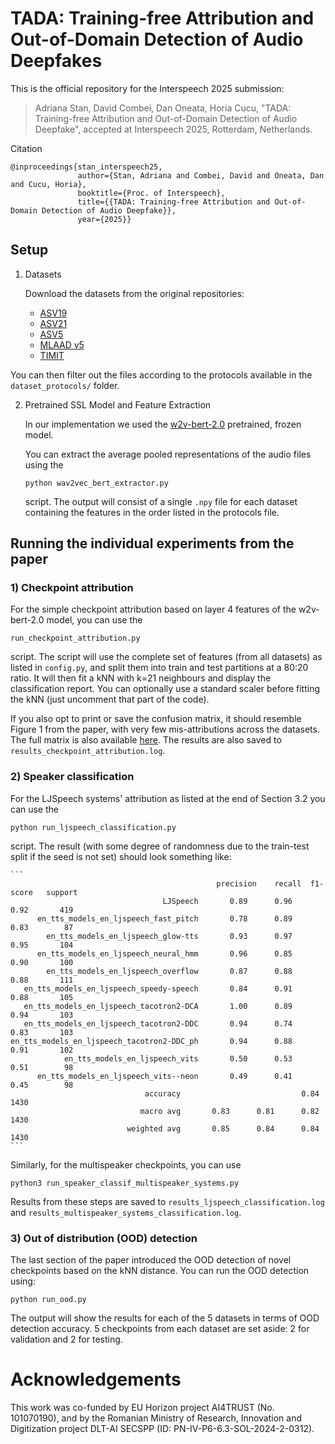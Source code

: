 # TADA: Training-free Attribution and Out-of-Domain Detection of Audio Deepfakes

This is the official repository for the Interspeech 2025 submission:
> Adriana Stan, David Combei, Dan Oneata, Horia Cucu, "TADA: Training-free Attribution and Out-of-Domain Detection of Audio Deepfake", accepted at Interspeech 2025, Rotterdam, Netherlands.

Citation

```%bibtex
@inproceedings{stan_interspeech25,
               author={Stan, Adriana and Combei, David and Oneata, Dan and Cucu, Horia},
               booktitle={Proc. of Interspeech}, 
               title={{TADA: Training-free Attribution and Out-of-Domain Detection of Audio Deepfake}}, 
               year={2025}}
```




## Setup

1) Datasets
   
   Download the datasets from the original repositories:
   - [ASV19](https://datashare.ed.ac.uk/handle/10283/3336)
   - [ASV21](https://www.asvspoof.org/index2021.html)
   - [ASV5](https://zenodo.org/records/14498691)
   - [MLAAD v5](https://deepfake-total.com/mlaad)
   - [TIMIT](https://zenodo.org/records/6560159)
  
  You can then filter out the files according to the protocols available in the `dataset_protocols/` folder.

2) Pretrained SSL Model and Feature Extraction
   
   In our implementation we used the [w2v-bert-2.0](https://huggingface.co/facebook/w2v-bert-2.0) pretrained, frozen model.

   You can extract the average pooled representations of the audio files using the
    ```
   python wav2vec_bert_extractor.py
    ```

   script. The output will consist of a single `.npy` file for each dataset containing the features in the order listed in the protocols file. 


## Running the individual experiments from the paper

### 1) Checkpoint attribution
   
   For the simple checkpoint attribution based on layer 4 features of the w2v-bert-2.0 model, you can use the

   ```
   run_checkpoint_attribution.py
   ```

   script. The script will use the complete set of features (from all datasets) as listed in `config.py`, and split them into train and test partitions at a 80:20 ratio. It will then fit a kNN with k=21 neighbours and display the classification report. You can optionally use a standard scaler before fitting the kNN (just uncomment that part of the code).

   If you also opt to print or save the confusion matrix, it should resemble Figure 1 from the paper, with very few mis-attributions across the datasets. The full matrix is also available [here](confusion_21_neighbors.pdf). The results are also saved to `results_checkpoint_attribution.log`.
   
### 2) Speaker classification
   
   For the LJSpeech systems' attribution as listed at the end of Section 3.2 you can use the 
   
   ```
   python run_ljspeech_classification.py
   ``` 
   
   script. The result (with some degree of randomness due to the train-test split if the seed is not set) should look something like:
    
    ```
                                                  precision    recall  f1-score   support
                                      LJSpeech       0.89      0.96      0.92       419
          en_tts_models_en_ljspeech_fast_pitch       0.78      0.89      0.83        87
            en_tts_models_en_ljspeech_glow-tts       0.93      0.97      0.95       104
          en_tts_models_en_ljspeech_neural_hmm       0.96      0.85      0.90       100
            en_tts_models_en_ljspeech_overflow       0.87      0.88      0.88       111
       en_tts_models_en_ljspeech_speedy-speech       0.84      0.91      0.88       105
       en_tts_models_en_ljspeech_tacotron2-DCA       1.00      0.89      0.94       103
       en_tts_models_en_ljspeech_tacotron2-DDC       0.94      0.74      0.83       103
    en_tts_models_en_ljspeech_tacotron2-DDC_ph       0.94      0.88      0.91       102
                en_tts_models_en_ljspeech_vits       0.50      0.53      0.51        98
          en_tts_models_en_ljspeech_vits--neon       0.49      0.41      0.45        98
                                  accuracy                           0.84      1430
                                 macro avg       0.83      0.81      0.82      1430
                              weighted avg       0.85      0.84      0.84      1430
    ```


Similarly, for the multispeaker checkpoints, you can use 

```
python3 run_speaker_classif_multispeaker_systems.py
``` 

Results from these steps are saved to `results_ljspeech_classification.log` and `results_multispeaker_systems_classification.log`.

### 3) Out of distribution (OOD) detection

   The last section of the paper introduced the OOD detection of novel checkpoints based on the kNN distance. You can run the OOD detection using: 
   
   ```
   python run_ood.py
   ``` 
   The output will show the results for each of the 5 datasets in terms of OOD detection accuracy. 5 checkpoints from each dataset are set aside: 2 for validation and 2 for testing.



# Acknowledgements
This work was co-funded by EU Horizon project AI4TRUST (No. 101070190), and by the Romanian Ministry of Research, Innovation and Digitization project DLT-AI SECSPP (ID: PN-IV-P6-6.3-SOL-2024-2-0312).
